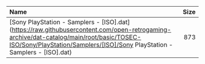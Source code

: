 |Name|Size|
|:---|---:|
|[Sony PlayStation - Samplers - [ISO].dat](https://raw.githubusercontent.com/open-retrogaming-archive/dat-catalog/main/root/basic/TOSEC-ISO/Sony/PlayStation/Samplers/[ISO]/Sony PlayStation - Samplers - [ISO].dat)|873|
